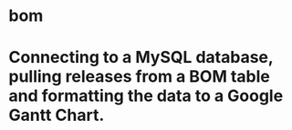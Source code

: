 # bom
# Connecting to a MySQL database, pulling releases from a BOM table and formatting the data to a Google Gantt Chart.

